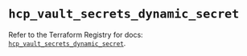 # `hcp_vault_secrets_dynamic_secret`

Refer to the Terraform Registry for docs: [`hcp_vault_secrets_dynamic_secret`](https://registry.terraform.io/providers/hashicorp/hcp/0.100.0/docs/resources/vault_secrets_dynamic_secret).
